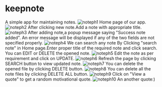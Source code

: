 # keepnote
A simple app for maintaining notes.
![noteph1](https://user-images.githubusercontent.com/121806143/228441153-e59b8455-1997-4d63-a2a6-604379688598.png)
Home page of our app.
![noteph2](https://user-images.githubusercontent.com/121806143/228441430-d90c3bed-1482-4aaa-b1ac-afd4b0659582.png)
After clicking new note.Add a note with appropriate title.
![noteph3](https://user-images.githubusercontent.com/121806143/228441443-386e022b-f32b-4af2-83ab-bc4271e6db60.png)
After adding note,a popup message saying "Success note added".
An error message will be displayed if any of the two fields are not specified properly.
![noteph4](https://user-images.githubusercontent.com/121806143/228441457-07506fb6-5bcc-42d3-81fc-9d3c814e4b15.png)
We can search any note By Clicking "search note" in Home page.Enter proper title of the required note and click search.
You can EDIT or DELETE the opened note.
![noteph5](https://user-images.githubusercontent.com/121806143/228441462-e301be9c-e4ed-4125-8fec-89a7b8289e1c.png)
Edit the note as per requirement and click on UPDATE.
![noteph6](https://user-images.githubusercontent.com/121806143/228441470-ec4f38ba-718f-4002-8f8c-baf5a300f7d5.png)
Refresh the page by clicking SEARCH button to view updated note.
![noteph7](https://user-images.githubusercontent.com/121806143/228441482-75668683-e0b7-47bf-9a4e-87ac8e98488d.png)
You can delete the opened file by clicking DELETE button.
![noteph8](https://user-images.githubusercontent.com/121806143/228441486-0a65f715-6bf9-4cd4-84de-3ddb68a5c6c8.png)
You can delete all the note files by clicking DELETE ALL button.
![noteph9](https://user-images.githubusercontent.com/121806143/228441492-4a87d062-1495-4fb6-b600-147e16841214.png)
Click on "View a quote" to get a random motivational quote.
![noteph10](https://user-images.githubusercontent.com/121806143/228441500-2aaaba56-22ab-47eb-89ec-092b1cc8c5b6.png)
An another quote:)
